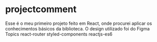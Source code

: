 # projectcomment
Esse é o meu primeiro projeto feito em React, onde procurei aplicar os conhecimentos básicos da biblioteca. O design utilizado foi do Figma  Topics react-router styled-components reactjs-es6
